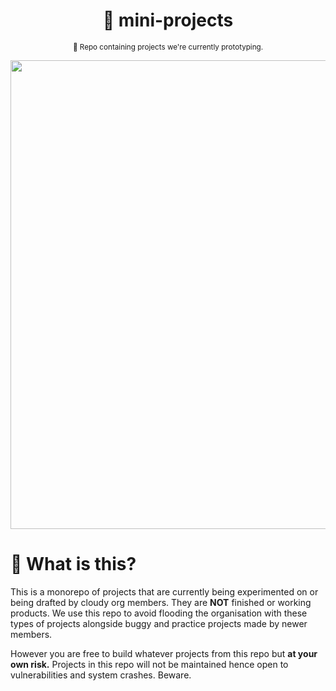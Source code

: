 <div align="center">

 # 🍙 mini-projects

 <sub>🌷 Repo containing projects we're currently prototyping.</sub>

 <img width="750px" src="https://github.com/cloudy-org/mini-projects/assets/66202304/c7235a40-1865-4076-af0f-1bdbefce990d">

</div>

# 🌸 What is this?
This is a monorepo of projects that are currently being experimented on or being drafted by cloudy org members. They are **NOT** finished or working products. We use this repo to avoid flooding the organisation with these types of projects alongside buggy and practice projects made by newer members.

However you are free to build whatever projects from this repo but **at your own risk.** Projects in this repo will not be maintained hence open to vulnerabilities and system crashes. Beware.
